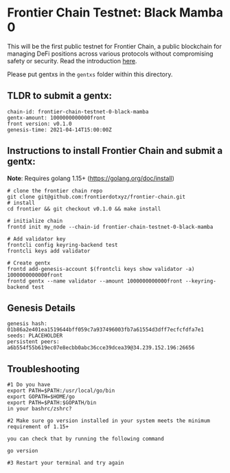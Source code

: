 # Frontier Chain Testnet: Black Mamba 0

This will be the first public testnet for Frontier Chain, a public blockchain for managing DeFi positions across various protocols without compromising safety or security. Read the introduction [here](https://blog.frontierwallet.com/frontier-chain-testnet-is-now-live/).

Please put gentxs in the `gentxs` folder within this directory.


## TLDR to submit a gentx:

```
chain-id: frontier-chain-testnet-0-black-mamba
gentx-amount: 1000000000000front
front version: v0.1.0
genesis-time: 2021-04-14T15:00:00Z
```

## Instructions to install Frontier Chain and submit a gentx:

__Note__: Requires golang 1.15+ (https://golang.org/doc/install)

```
# clone the frontier chain repo
git clone git@github.com:frontierdotxyz/frontier-chain.git
# install
cd frontier && git checkout v0.1.0 && make install

# initialize chain
frontd init my_node --chain-id frontier-chain-testnet-0-black-mamba

# Add validator key
frontcli config keyring-backend test
frontcli keys add validator

# Create gentx
frontd add-genesis-account $(frontcli keys show validator -a) 1000000000000front
frontd gentx --name validator --amount 1000000000000front --keyring-backend test
```

## Genesis Details

```
genesis hash: 01b86a2e401ea1519644bff059c7a937496003fb7a61554d3dff7ecfcfdfa7e1
seeds: PLACEHOLDER
persistent peers: a6b554f55b619ec07e8ecbb0abc36cce39dcea39@34.239.152.196:26656
```

## Troubleshooting

```
#1 Do you have
export PATH=$PATH:/usr/local/go/bin
export GOPATH=$HOME/go
export PATH=$PATH:$GOPATH/bin
in your bashrc/zshrc?

#2 Make sure go version installed in your system meets the minimum requirement of 1.15+

you can check that by running the following command

go version

#3 Restart your terminal and try again
```
